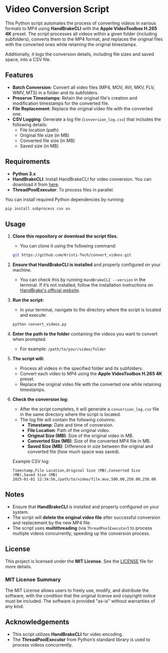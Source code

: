 # Video Conversion Script

This Python script automates the process of converting videos in various formats to MP4 using **HandBrakeCLI** with the **Apple VideoToolbox H.265 4K** preset. The script processes all videos within a given folder (including subfolders), converts them to the MP4 format, and replaces the original files with the converted ones while retaining the original timestamps.

Additionally, it logs the conversion details, including file sizes and saved space, into a CSV file.

## Features

- **Batch Conversion**: Convert all video files (MP4, MOV, AVI, MKV, FLV, WMV, MTS) in a folder and its subfolders.
- **Preserve Timestamps**: Retain the original file's creation and modification timestamps for the converted file.
- **File Replacement**: Replace the original video file with the converted one.
- **CSV Logging**: Generate a log file (`conversion_log.csv`) that includes the following details:
  - File location (path)
  - Original file size (in MB)
  - Converted file size (in MB)
  - Saved size (in MB)

## Requirements

- **Python 3.x**
- **HandBrakeCLI**: Install HandBrakeCLI for video conversion. You can download it from [here](https://handbrake.fr/downloads.php).
- **ThreadPoolExecutor**: To process files in parallel.

You can install required Python dependencies by running:

```bash
pip install subprocess csv os
```

## Usage

1. **Clone this repository or download the script files.**
   - You can clone it using the following command:

   ```bash
   git https://github.com/Kristi-Tech/convert_videos.git
   ```

2. **Ensure that HandBrakeCLI is installed** and properly configured on your machine.
   - You can check this by running `HandBrakeCLI --version` in the terminal. If it’s not installed, follow the installation instructions on [HandBrake's official website](https://handbrake.fr/downloads.php).
   
3. **Run the script:**
   - In your terminal, navigate to the directory where the script is located and execute:

   ```bash
   python convert_videos.py
   ```

4. **Enter the path to the folder** containing the videos you want to convert when prompted.
   - For example: `/path/to/your/video/folder`
   
5. **The script will:**
   - Process all videos in the specified folder and its subfolders.
   - Convert each video to MP4 using the **Apple VideoToolbox H.265 4K** preset.
   - Replace the original video file with the converted one while retaining timestamps.

6. **Check the conversion log:**
   - After the script completes, it will generate a `conversion_log.csv` file in the same directory where the script is located.
   - The log file will contain the following columns:
     - **Timestamp**: Date and time of conversion.
     - **File Location**: Path of the original video.
     - **Original Size (MB)**: Size of the original video in MB.
     - **Converted Size (MB)**: Size of the converted MP4 file in MB.
     - **Saved Size (MB)**: Difference in size between the original and converted file (how much space was saved).

   Example CSV log:
   ```
   Timestamp,File Location,Original Size (MB),Converted Size (MB),Saved Size (MB)
   2025-01-01 12:34:56,/path/to/video/file.mov,500.00,250.00,250.00
   ```

## Notes

- Ensure that **HandBrakeCLI** is installed and properly configured on your system.
- The script will **delete the original video file** after successful conversion and replacement by the new MP4 file.
- The script uses **multithreading** (via `ThreadPoolExecutor`) to process multiple videos concurrently, speeding up the conversion process.

## License

This project is licensed under the **MIT License**. See the [LICENSE](LICENSE) file for more details.

### MIT License Summary

The MIT License allows users to freely use, modify, and distribute the software, with the condition that the original license and copyright notice must be included. The software is provided "as-is" without warranties of any kind.

## Acknowledgements

- This script utilizes **HandBrakeCLI** for video encoding.
- The **ThreadPoolExecutor** from Python’s standard library is used to process videos concurrently.
